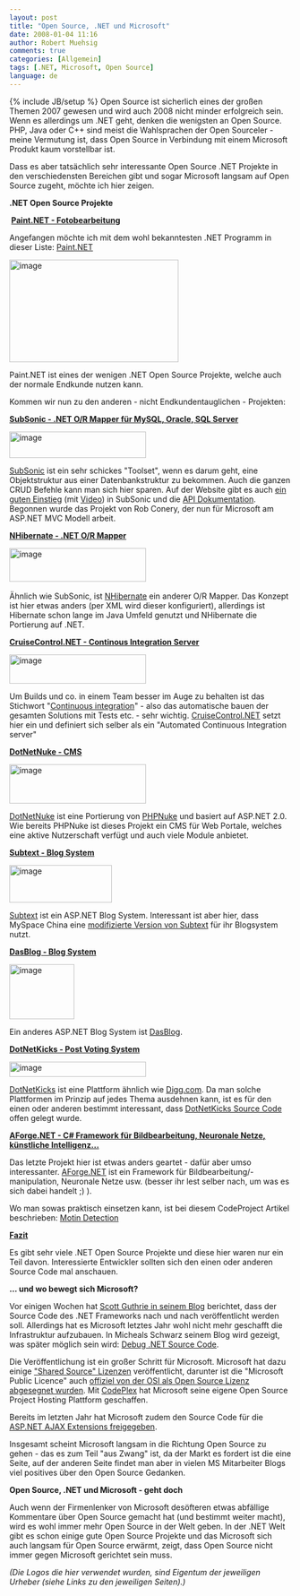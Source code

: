 ```yaml
---
layout: post
title: "Open Source, .NET und Microsoft"
date: 2008-01-04 11:16
author: Robert Muehsig
comments: true
categories: [Allgemein]
tags: [.NET, Microsoft, Open Source]
language: de
---
```

{% include JB/setup %}
Open Source ist sicherlich eines der großen Themen 2007 gewesen und wird auch 2008 nicht minder erfolgreich sein. Wenn es allerdings um .NET geht, denken die wenigsten an Open Source. PHP, Java oder C++ sind meist die Wahlsprachen der Open Sourceler - meine Vermutung ist, dass Open Source in Verbindung mit einem Microsoft Produkt kaum vorstellbar ist.

Dass es aber tatsächlich sehr interessante Open Source .NET Projekte in den verschiedensten Bereichen gibt und sogar Microsoft langsam auf Open Source zugeht, möchte ich hier zeigen.

<strong>.NET Open Source Projekte</strong>

<strong> <u>Paint.NET - Fotobearbeitung</u></strong>

Angefangen möchte ich mit dem wohl bekanntesten .NET Programm in dieser Liste: <a target="_blank" href="http://www.getpaint.net/download.html">Paint.NET</a>

<a href="{{BASE_PATH}}/assets/wp-images-de/image206.png"><img border="0" width="302" src="{{BASE_PATH}}/assets/wp-images-de/image-thumb185.png" alt="image" height="183" style="border: 0px" /></a>

Paint.NET ist eines der wenigen .NET Open Source Projekte, welche auch der normale Endkunde nutzen kann.

Kommen wir nun zu den anderen - nicht Endkundentauglichen - Projekten:

<u><strong>SubSonic - .NET O/R Mapper für MySQL, Oracle, SQL Server</strong></u>

<a href="{{BASE_PATH}}/assets/wp-images-de/image207.png"><img border="0" width="244" src="{{BASE_PATH}}/assets/wp-images-de/image-thumb186.png" alt="image" height="47" style="border: 0px" /></a>

<a target="_blank" href="http://www.subsonicproject.com/">SubSonic</a> ist ein sehr schickes "Toolset", wenn es darum geht, eine Objektstruktur aus einer Datenbankstruktur zu bekommen. Auch die ganzen CRUD Befehle kann man sich hier sparen. Auf der Website gibt es auch <a target="_blank" href="http://www.subsonicproject.com/view/for-web-sites---using-the-buildprovider.aspx">ein guten Einstieg</a> (mit <a target="_blank" href="http://www.wekeroad.com/ss_setup2.html">Video</a>) in SubSonic und die <a target="_blank" href="http://www.subsonicproject.com/view/api-documentation.aspx">API Dokumentation</a>. Begonnen wurde das Projekt von Rob Conery, der nun für Microsoft am ASP.NET MVC Modell arbeit.

<u><strong>NHibernate - .NET O/R Mapper</strong></u>

<a href="{{BASE_PATH}}/assets/wp-images-de/image208.png"><img border="0" width="244" src="{{BASE_PATH}}/assets/wp-images-de/image-thumb187.png" alt="image" height="60" style="border: 0px" /></a> 

Ähnlich wie SubSonic, ist <a target="_blank" href="http://www.hibernate.org/343.html">NHibernate</a> ein anderer O/R Mapper. Das Konzept ist hier etwas anders (per XML wird dieser konfiguriert), allerdings ist Hibernate schon lange im Java Umfeld genutzt und NHibernate die Portierung auf .NET.

<u><strong>CruiseControl.NET - Continous Integration Server</strong></u>

<a href="{{BASE_PATH}}/assets/wp-images-de/image209.png"><img border="0" width="244" src="{{BASE_PATH}}/assets/wp-images-de/image-thumb188.png" alt="image" height="52" style="border: 0px" /></a>

Um Builds und co. in einem Team besser im Auge zu behalten ist das Stichwort "<a target="_blank" href="http://en.wikipedia.org/wiki/Continuous_integration">Continuous integration</a>" - also das automatische bauen der gesamten Solutions mit Tests etc. - sehr wichtig. <a target="_blank" href="http://confluence.public.thoughtworks.org/display/CCNET/Welcome+to+CruiseControl.NET">CruiseControl.NET</a> setzt hier ein und definiert sich selber als ein "Automated Continuous Integration server"

<u><strong>DotNetNuke - CMS</strong></u>

<a href="{{BASE_PATH}}/assets/wp-images-de/image210.png"><img border="0" width="244" src="{{BASE_PATH}}/assets/wp-images-de/image-thumb189.png" alt="image" height="70" style="border: 0px" /></a>

<a target="_blank" href="http://www.dotnetnuke.com/">DotNetNuke</a> ist eine Portierung von <a target="_blank" href="http://phpnuke.org/">PHPNuke</a> und basiert auf ASP.NET 2.0. Wie bereits PHPNuke ist dieses Projekt ein CMS für Web Portale, welches eine aktive Nutzerschaft verfügt und auch viele Module anbietet.

<u><strong>Subtext - Blog System</strong></u>

<a href="{{BASE_PATH}}/assets/wp-images-de/image211.png"><img border="0" width="183" src="{{BASE_PATH}}/assets/wp-images-de/image-thumb190.png" alt="image" height="67" style="border: 0px" /></a>

<a target="_blank" href="http://www.subtextproject.com/">Subtext</a> ist ein ASP.NET Blog System. Interessant ist aber hier, dass MySpace China eine <a target="_blank" href="http://haacked.com/archive/2007/10/29/subtext-powers-myspace-china-blogs.aspx">modifizierte Version von Subtext</a> für ihr Blogsystem nutzt.

<u><strong>DasBlog - Blog System</strong></u>

<a href="{{BASE_PATH}}/assets/wp-images-de/image212.png"><img border="0" width="116" src="{{BASE_PATH}}/assets/wp-images-de/image-thumb191.png" alt="image" height="98" style="border: 0px" /></a>

Ein anderes ASP.NET Blog System ist <a target="_blank" href="http://www.dasblog.info/">DasBlog</a>.

<strong><u>DotNetKicks - Post Voting System</u></strong>

<a href="{{BASE_PATH}}/assets/wp-images-de/image213.png"><img border="0" width="244" src="{{BASE_PATH}}/assets/wp-images-de/image-thumb192.png" alt="image" height="27" style="border: 0px" /></a>

<a target="_blank" href="http://www.dotnetkicks.com/">DotNetKicks</a> ist eine Plattform ähnlich wie <a target="_blank" href="http://digg.com/">Digg.com</a>. Da man solche Plattformen im Prinzip auf jedes Thema ausdehnen kann, ist es für den einen oder anderen bestimmt interessant, dass <a target="_blank" href="http://code.google.com/p/dotnetkicks/">DotNetKicks Source Code</a> offen gelegt wurde.

<strong><u>AForge.NET - C# Framework für Bildbearbeitung, Neuronale Netze, künstliche Intelligenz...</u></strong>

Das letzte Projekt hier ist etwas anders geartet - dafür aber umso interessanter. <a target="_blank" href="http://code.google.com/p/aforge/">AForge.NET</a> ist ein Framework für Bildbearbeitung/-manipulation, Neuronale Netze usw. (besser ihr lest selber nach, um was es sich dabei handelt ;) ).

Wo man sowas praktisch einsetzen kann, ist bei diesem CodeProject Artikel beschrieben: <a target="_blank" href="http://www.codeproject.com/KB/audio-video/Motion_Detection.aspx">Motin Detection</a>

<strong><u>Fazit</u></strong>

Es gibt sehr viele .NET Open Source Projekte und diese hier waren nur ein Teil davon. Interessierte Entwickler sollten sich den einen oder anderen Source Code mal anschauen.

<strong>... und wo bewegt sich Microsoft?</strong>

Vor einigen Wochen hat <a target="_blank" href="{{BASE_PATH}}/2007/10/03/net-framework-goes-open-source/">Scott Guthrie in seinem Blog</a> berichtet, dass der Source Code des .NET Frameworks nach und nach veröffentlicht werden soll. Allerdings hat es Microsoft letztes Jahr wohl nicht mehr geschafft die Infrastruktur aufzubauen. In Micheals Schwarz seinem Blog wird gezeigt, was später möglich sein wird: <a target="_blank" href="http://weblogs.asp.net/mschwarz/archive/2007/12/19/debug-net-source-code.aspx">Debug .NET Source Code</a>.

Die Veröffentlichung ist ein großer Schritt für Microsoft. Microsoft hat dazu einige <a target="_blank" href="http://www.microsoft.com/resources/sharedsource/licensingbasics/sharedsourcelicenses.mspx">"Shared Source" Lizenzen</a> veröffentlicht, darunter ist die "Microsoft Public Licence" auch <a target="_blank" href="http://blogs.guardian.co.uk/technology/2007/10/17/osi_approves_microsofts_open_source_licences.html">offiziel von der OSI als Open Source Lizenz abgesegnet wurden</a>. Mit <a target="_blank" href="http://codeplex.com/">CodePlex</a> hat Microsoft seine eigene Open Source Project Hosting Plattform geschaffen.

Bereits im letzten Jahr hat Microsoft zudem den Source Code für die <a target="_blank" href="http://www.microsoft.com/downloads/details.aspx?FamilyID=EF2C1ACC-051A-4FE6-AD72-F3BED8623B43&amp;displaylang=en">ASP.NET AJAX Extensions freigegeben</a>.

Insgesamt scheint Microsoft langsam in die Richtung Open Source zu gehen - das es zum Teil "aus Zwang" ist, da der Markt es fordert ist die eine Seite, auf der anderen Seite findet man aber in vielen MS Mitarbeiter Blogs viel positives über den Open Source Gedanken.

<strong>Open Source, .NET und Microsoft - geht doch</strong>

Auch wenn der Firmenlenker von Microsoft desöfteren etwas abfällige Kommentare über Open Source gemacht hat (und bestimmt weiter macht), wird es wohl immer mehr Open Source in der Welt geben. In der .NET Welt gibt es schon einige gute Open Source Projekte und das Microsoft sich auch langsam für Open Source erwärmt, zeigt, dass Open Source nicht immer gegen Microsoft gerichtet sein muss.

<em>(Die Logos die hier verwendet wurden, sind Eigentum der jeweiligen Urheber (siehe Links zu den jeweiligen Seiten).)</em>
